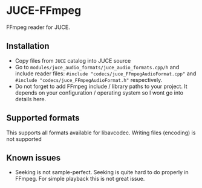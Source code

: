 # JUCE-FFmpeg
FFmpeg reader for JUCE.

## Installation
* Copy files from `JUCE` catalog into JUCE source
* Go to `modules/juce_audio_formats/juce_audio_formats.cpp/h` and include reader
files: `#include "codecs/juce_FFmpegAudioFormat.cpp"` and `
#include "codecs/juce_FFmpegAudioFormat.h"` respectively.
* Do not forget to add FFmpeg include / library paths to your project. It
depends on your configuration / operating system so I wont go into details here.

## Supported formats
This supports all formats available for libavcodec. Writing files (encoding) is
not supported

## Known issues
* Seeking is not sample-perfect. Seeking is quite hard to do properly in FFmpeg.
For simple playback this is not great issue.